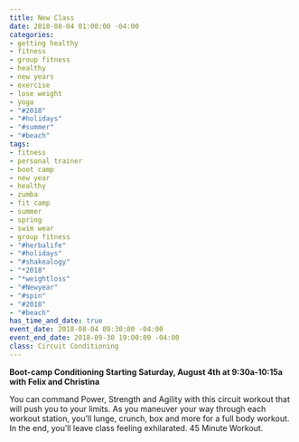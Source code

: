 ```yaml
---
title: New Class
date: 2018-08-04 01:00:00 -04:00
categories:
- getting healthy
- fitness
- group fitness
- healthy
- new years
- exercise
- lose weight
- yoga
- "#2018"
- "#holidays"
- "#summer"
- "#beach"
tags:
- fitness
- personal trainer
- boot camp
- new year
- healthy
- zumba
- fit camp
- summer
- spring
- swim wear
- group fitness
- "#herbalife"
- "#holidays"
- "#shakealogy"
- "*2018"
- "*weightloss"
- "#Newyear"
- "#spin"
- "#2018"
- "#beach"
has_time_and_date: true
event_date: 2018-08-04 09:30:00 -04:00
event_end_date: 2018-09-30 19:00:00 -04:00
class: Circuit Conditioning
---
```


**Boot-camp Conditioning Starting Saturday, August 4th at 9:30a-10:15a with Felix and Christina**

You can command Power, Strength and Agility with this circuit workout that will push you to your limits. As you maneuver your way through each workout station, you’ll lunge, crunch, box and more for a full body workout. In the end, you’ll leave class feeling exhilarated. 45 Minute Workout.